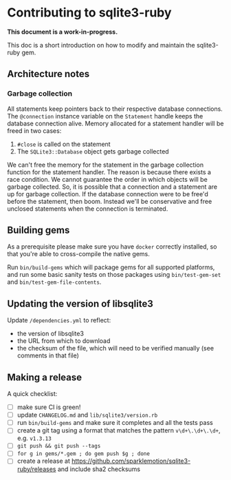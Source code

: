 # Contributing to sqlite3-ruby

**This document is a work-in-progress.**

This doc is a short introduction on how to modify and maintain the sqlite3-ruby gem.


## Architecture notes

### Garbage collection

All statements keep pointers back to their respective database connections.
The `@connection` instance variable on the `Statement` handle keeps the database
connection alive.  Memory allocated for a statement handler will be freed in
two cases:

1. `#close` is called on the statement
2. The `SQLite3::Database` object gets garbage collected

We can't free the memory for the statement in the garbage collection function
for the statement handler.  The reason is because there exists a race
condition.  We cannot guarantee the order in which objects will be garbage
collected.  So, it is possible that a connection and a statement are up for
garbage collection.  If the database connection were to be free'd before the
statement, then boom.  Instead we'll be conservative and free unclosed
statements when the connection is terminated.



## Building gems

As a prerequisite please make sure you have `docker` correctly installed, so that you're able to cross-compile the native gems.

Run `bin/build-gems` which will package gems for all supported platforms, and run some basic sanity tests on those packages using `bin/test-gem-set` and `bin/test-gem-file-contents`.


## Updating the version of libsqlite3

Update `/dependencies.yml` to reflect:

- the version of libsqlite3
- the URL from which to download
- the checksum of the file, which will need to be verified manually (see comments in that file)


## Making a release

A quick checklist:

- [ ] make sure CI is green!
- [ ] update `CHANGELOG.md` and `lib/sqlite3/version.rb`
- [ ] run `bin/build-gems` and make sure it completes and all the tests pass
- [ ] create a git tag using a format that matches the pattern `v\d+\.\d+\.\d+`, e.g. `v1.3.13`
- [ ] `git push && git push --tags`
- [ ] `for g in gems/*.gem ; do gem push $g ; done`
- [ ] create a release at https://github.com/sparklemotion/sqlite3-ruby/releases and include sha2 checksums
